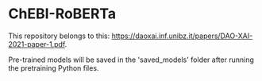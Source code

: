 # ChEBI-RoBERTa

This repository belongs to this: https://daoxai.inf.unibz.it/papers/DAO-XAI-2021-paper-1.pdf.

Pre-trained models will be saved in the 'saved_models' folder after running the pretraining Python files. 
